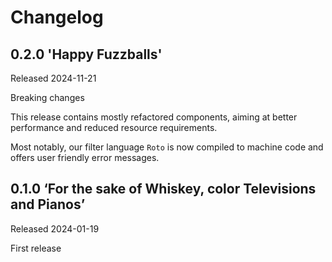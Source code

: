# Changelog

## 0.2.0 'Happy Fuzzballs'

Released 2024-11-21

Breaking changes

This release contains mostly refactored components, aiming at better
performance and reduced resource requirements.

Most notably, our filter language `Roto` is now compiled to machine code and
offers user friendly error messages.


## 0.1.0  ‘For the sake of Whiskey, color Televisions and Pianos’

Released 2024-01-19

First release
